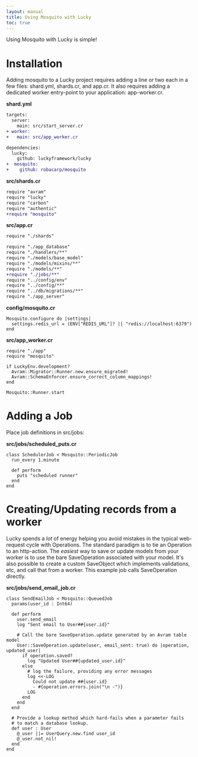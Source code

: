 ```yaml
---
layout: manual
title: Using Mosquito with Lucky
toc: true
---
```


Using Mosquito with Lucky is simple!

# Installation

Adding mosquito to a Lucky project requires adding a line or two each in a few files: shard.yml, shards.cr, and app.cr. It also requires adding a dedicated worker entry-point to your application: app-worker.cr.

**shard.yml**

```diff
targets:
  server:
    main: src/start_server.cr
+ worker:
+   main: src/app_worker.cr

dependencies:
  lucky:
    github: luckyframework/lucky
+  mosquito:
+    github: robacarp/mosquito
```

**src/shards.cr**

```diff
require "avram"
require "lucky"
require "carbon"
require "authentic"
+require "mosquito"
```

**src/app.cr**

```diff
require "./shards"

require "./app_database"
require "./handlers/**"
require "./models/base_model"
require "./models/mixins/**"
require "./models/**"
+require "./jobs/**"
require "../config/env"
require "../config/**"
require "../db/migrations/**"
require "./app_server"
```

**config/mosquito.cr**
```crystal
Mosquito.configure do |settings|
  settings.redis_url = (ENV["REDIS_URL"]? || "redis://localhost:6379")
end
```

**src/app_worker.cr**

```crystal
require "./app"
require "mosquito"

if LuckyEnv.development?
  Avram::Migrator::Runner.new.ensure_migrated!
  Avram::SchemaEnforcer.ensure_correct_column_mappings!
end

Mosquito::Runner.start
```

# Adding a Job

Place job definitions in src/jobs:

**src/jobs/scheduled_puts.cr**

```crystal
class SchedulerJob < Mosquito::PeriodicJob
  run_every 1.minute

  def perform
    puts "scheduled runner"
  end
end
```

# Creating/Updating records from a worker

Lucky spends a _lot_ of energy helping you avoid mistakes in the typical web-request cycle with Operations. The standard paradigm is to tie an Operation to an http-action. The _easiest_ way to save or update models from your worker is to use the bare SaveOperation associated with your model. It's also possible to create a custom SaveObject which implements validations, etc, and call that from a worker. This example job calls SaveOperation directly.

**src/jobs/send_email_job.cr**
```crystal
class SendEmailJob < Mosquito::QueuedJob
  params(user_id : Int64)

  def perform
    user.send_email
    log "Sent email to User##{user.id}"
    
    # Call the bare SaveOperation.update generated by an Avram table model
    User::SaveOperation.update(user, email_sent: true) do |operation, updated_user|
      if operation.saved?
        log "Updated User##{updated_user.id}"
      else
        # log the failure, providing any error messages
        log <<-LOG
          Could not update ##{user.id}
          - #{operation.errors.join("\n -")}
        LOG
      end
    end
  end

  # Provide a lookup method which hard-fails when a parameter fails
  # to match a database lookup.
  def user : User
    @_user ||= UserQuery.new.find user_id
    @_user.not_nil!
  end
end
```
